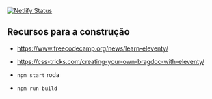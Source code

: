 [![Netlify Status](https://api.netlify.com/api/v1/badges/d02c2843-3f9c-483d-864a-ad1e04cb34eb/deploy-status)](https://app.netlify.com/sites/dainty-licorice-fd9007/deploys)

## Recursos para a construção
- https://www.freecodecamp.org/news/learn-eleventy/
- https://css-tricks.com/creating-your-own-bragdoc-with-eleventy/

- `npm start` roda
- `npm run build`